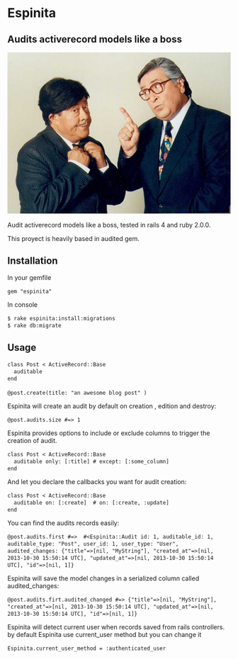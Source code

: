 # Espinita
## Audits activerecord models like a boss

![Alt text](./espinita.jpg)

Audit activerecord models like a boss, tested in rails 4 and ruby 2.0.0.


This proyect is heavily based in audited gem.

## Installation

In your gemfile 

    gem "espinita"

In console 

    $ rake espinita:install:migrations
    $ rake db:migrate

## Usage

    class Post < ActiveRecord::Base
      auditable
    end

    @post.create(title: "an awesome blog post" )

Espinita will create an audit by default on creation , edition and destroy:

    @post.audits.size #=> 1

Espinita provides options to include or exclude columns to trigger the creation of audit.

    class Post < ActiveRecord::Base
      auditable only: [:title] # except: [:some_column]
    end

And let you declare the callbacks you want for audit creation:

    class Post < ActiveRecord::Base
      auditable on: [:create]  # on: [:create, :update]
    end    

You can find the audits records easily: 

    @post.audits.first #=>  #<Espinita::Audit id: 1, auditable_id: 1, auditable_type: "Post", user_id: 1, user_type: "User", audited_changes: {"title"=>[nil, "MyString"], "created_at"=>[nil, 2013-10-30 15:50:14 UTC], "updated_at"=>[nil, 2013-10-30 15:50:14 UTC], "id"=>[nil, 1]}

Espinita will save the model changes in a serialized column called audited_changes:

    @post.audits.firt.audited_changed #=> {"title"=>[nil, "MyString"], "created_at"=>[nil, 2013-10-30 15:50:14 UTC], "updated_at"=>[nil, 2013-10-30 15:50:14 UTC], "id"=>[nil, 1]}

Espinita will detect current user when records saved from rails controllers. by default Espinita use current_user method but you can change it

    Espinita.current_user_method = :authenticated_user
